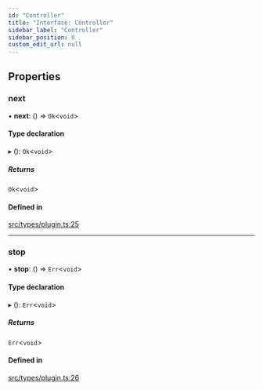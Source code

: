 ```yaml
---
id: "Controller"
title: "Interface: Controller"
sidebar_label: "Controller"
sidebar_position: 0
custom_edit_url: null
---
```


## Properties

### next

• **next**: () => `Ok`<`void`\>

#### Type declaration

▸ (): `Ok`<`void`\>

##### Returns

`Ok`<`void`\>

#### Defined in

[src/types/plugin.ts:25](https://github.com/sern-handler/handler/blob/c1f6906/src/types/plugin.ts#L25)

___

### stop

• **stop**: () => `Err`<`void`\>

#### Type declaration

▸ (): `Err`<`void`\>

##### Returns

`Err`<`void`\>

#### Defined in

[src/types/plugin.ts:26](https://github.com/sern-handler/handler/blob/c1f6906/src/types/plugin.ts#L26)
